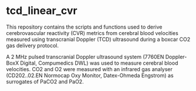 # tcd_linear_cvr

This repository contains the scripts and functions used to derive cerebrovascular reactivity (CVR) metrics from cerebral blood velocities measured using transcranial Doppler (TCD) ultrasound during a boxcar CO2 gas delivery protocol.

A 2 MHz pulsed transcranial Doppler ultrasound system (7760EN Doppler-BoxX Digital, Compumedics DWL) was used to measure cerebral blood velocities. CO2 and O2 were measured with an infrared gas analyser (CD202..02.EN Normocap Oxy Monitor, Datex-Ohmeda Engstrom) as surrogates of PaCO2 and PaO2. 
